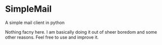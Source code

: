 SimpleMail
==========

A simple mail client in python

Nothing facny here. I am basically doing it out of sheer boredom and some other reasons. Feel free to 
use and improve it.
